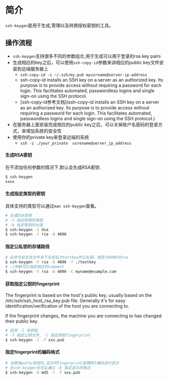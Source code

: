 # 简介

`ssh-keygen`是用于生成,管理以及转换授权密钥的工具。


## 操作流程

* `ssh-keygen`支持很多不同的参数组合,用于生成可以用于登录的rsa key pairs
* 生成相应的key之后，可以使用`ssh-copy-id`参数来讲相应的public key文件安装到远端服务器上
    * `ssh-copy-id -i ~/.ssh/my.pub myusrname@server-ip-address`
    * ssh-copy-id installs an SSH key on a server as an authorized key. Its purpose is to provide access without requiring a password for each login. This facilitates automated, passwordless logins and single sign-on using the SSH protocol.
    * [ssh-copy-id参考文档](ssh-copy-id installs an SSH key on a server as an authorized key. Its purpose is to provide access without requiring a password for each login. This facilitates automated, passwordless logins and single sign-on using the SSH protocol.)
* 在服务器上面安装完成相应的public key之后，可以关掉账户名密码的登录方式，来增加系统的安全性
* 使用你的private key来登录远端的系统
    * `ssh -i ./your_private  usrename@server_ip_address`
#### 生成RSA密钥

在不添加任何参数的情况下,默认会生成RSA密钥.

```sh
$ ssh-keygen
xxxx
```

#### 生成指定类型的密钥

具体支持的类型可以通过`man ssh-keygen`查看。

```sh
# 生成DSA密钥
# -t 指定密钥的类型
# -b 指定密钥的长度
$ ssh-keygen -t dsa
$ ssh-keygen -t rsa -b 4096
```
#### 指定公私钥的存储路径

```sh
# 此命令会在该文件夹下生成名为testkey的公私钥，类型为4096的rsa
$ ssh-keygen -t rsa -b 4096 -f ./testkey
# -C参数可以指定相应的comment
$ ssh-keygen -t rsa -b 4096 -C myname@example.com
```

#### 获取指定公钥的fingerprint

The fingerprint is based on the host's public key, usually based on the /etc/ssh/ssh_host_rsa_key.pub file.  Generally it's for easy identification/verification of the host you are connecting to.

If the fingerprint changes, the machine you are connecting to has changed their public key. 

```sh
# 适用 -l 来获取
# -f 指定公钥文件, -l 指定获取fingerprint
$ ssh-keygen -l -f xxx.pub
```

#### 指定fingerprint的编码格式

```sh
# 当使用putty登陆时,显示的fingerprint适用MD5编码进行显示
# 在ssh-keygen也可以通过 -E 指定显示的格式
$ ssh-keygen -E md5 -l -f xxx.pub
```

